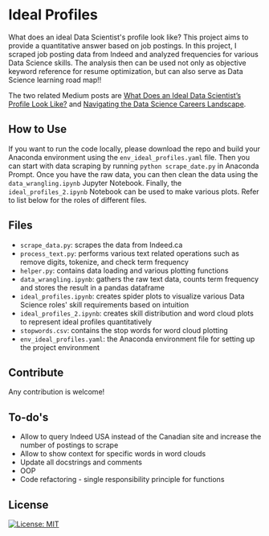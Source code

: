 # Ideal Profiles
What does an ideal Data Scientist's profile look like? This project aims to provide a quantitative answer based on job postings. In this project, I scraped job posting data from Indeed and analyzed frequencies for various Data Science skills. The analysis then can be used not only as objective keyword reference for resume optimization, but can also serve as Data Science learning road map!!

The two related Medium posts are [What Does an Ideal Data Scientist’s Profile Look Like?](https://towardsdatascience.com/what-does-an-ideal-data-scientists-profile-look-like-7d7bd78ff7ab) and [Navigating the Data Science Careers Landscape](https://hackernoon.com/navigating-the-data-science-career-landscape-db746a61ac62).


## How to Use
If you want to run the code locally, please download the repo and build your Anaconda environment using the `env_ideal_profiles.yaml` file. Then you can start with data scraping by running `python scrape_date.py` in Anaconda Prompt. Once you have the raw data, you can then clean the data using the `data_wrangling.ipynb` Jupyter Notebook. Finally, the `ideal_profiles_2.ipynb` Notebook can be used to make various plots. Refer to list below for the roles of different files.


## Files
- `scrape_data.py`: scrapes the data from Indeed.ca
- `process_text.py`: performs various text related operations such as remove digits, tokenize, and check term frequency
- `helper.py`: contains data loading and various plotting functions
- `data_wrangling.ipynb`: gathers the raw text data, counts term frequency and stores the result in a pandas dataframe
- `ideal_profiles.ipynb`: creates spider plots to visualize various Data Science roles' skill requirements based on intuition
- `ideal_profiles_2.ipynb`: creates skill distribution and word cloud plots to represent ideal profiles quantitatively
- `stopwords.csv`: contains the stop words for word cloud plotting
- `env_ideal_profiles.yaml`: the Anaconda environment file for setting up the project environment


## Contribute
Any contribution is welcome!


## To-do's
- Allow to query Indeed USA instead of the Canadian site and increase the number of postings to scrape
- Allow to show context for specific words in word clouds
- Update all docstrings and comments
- OOP
- Code refactoring - single responsibility principle for functions


## License
[![License: MIT](https://img.shields.io/badge/License-MIT-yellow.svg)](https://opensource.org/licenses/MIT)
